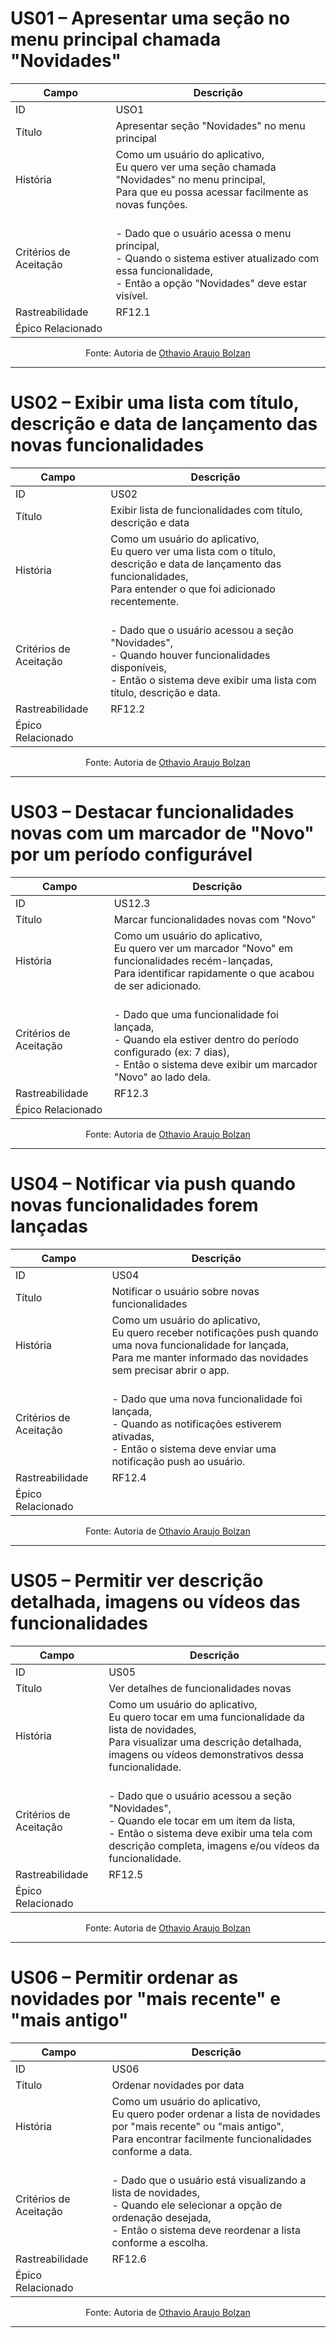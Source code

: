 # US01 – Apresentar uma seção no menu principal chamada "Novidades"

| Campo                   | Descrição                                                                                                                                                                                                 |
| ----------------------- | ---------------------------------------------------------------------------------------------------------------------------------------------------------- |
| ID | USO1 |
| Título | Apresentar seção "Novidades" no menu principal |
| História | Como um usuário do aplicativo,<br>Eu quero ver uma seção chamada "Novidades" no menu principal,<br>Para que eu possa acessar facilmente as novas funções. |
| Critérios de Aceitação | <br>- Dado que o usuário acessa o menu principal,<br>- Quando o sistema estiver atualizado com essa funcionalidade,<br>- Então a opção "Novidades" deve estar visível. |
| Rastreabilidade | RF12.1 |
| Épico Relacionado |   |

<p align="center">Fonte: Autoria de <a href="https://github.com/bolzanMGB"> Othavio Araujo Bolzan</a></p>

---

# US02 – Exibir uma lista com título, descrição e data de lançamento das novas funcionalidades
| Campo                   | Descrição                                                                                                                                                                                                 |
| ----------------------- | -------------------------------------------------------------------------------------------------------------------------------------------------------------------------------- |
| ID | US02 |
| Título | Exibir lista de funcionalidades com título, descrição e data |
| História | Como um usuário do aplicativo,<br>Eu quero ver uma lista com o título, descrição e data de lançamento das funcionalidades,<br>Para entender o que foi adicionado recentemente. |
| Critérios de Aceitação | <br>- Dado que o usuário acessou a seção "Novidades",<br>- Quando houver funcionalidades disponíveis,<br>- Então o sistema deve exibir uma lista com título, descrição e data. |
| Rastreabilidade | RF12.2 |
| Épico Relacionado |   |

<p align="center">Fonte: Autoria de <a href="https://github.com/bolzanMGB"> Othavio Araujo Bolzan</a></p>

---

# US03 – Destacar funcionalidades novas com um marcador de "Novo" por um período configurável
| Campo                   | Descrição                                                                                                                                                                                                 |
| ----------------------- | ------------------------------------------------------------------------------------------------------------------------------------------------------------------------------------- |
| ID | US12.3 |
| Título | Marcar funcionalidades novas com "Novo" |
| História | Como um usuário do aplicativo,<br>Eu quero ver um marcador "Novo" em funcionalidades recém-lançadas,<br>Para identificar rapidamente o que acabou de ser adicionado. |
| Critérios de Aceitação | <br>- Dado que uma funcionalidade foi lançada,<br>- Quando ela estiver dentro do período configurado (ex: 7 dias),<br>- Então o sistema deve exibir um marcador "Novo" ao lado dela. |
| Rastreabilidade | RF12.3 |
| Épico Relacionado |   |

<p align="center">Fonte: Autoria de <a href="https://github.com/bolzanMGB"> Othavio Araujo Bolzan</a></p>

---

# US04 – Notificar via push quando novas funcionalidades forem lançadas
| Campo                   | Descrição                                                                                                                                                                                                 |
| ----------------------- | ---------------------------------------------------------------------------------------------------------------------------------------------------------------------------------------- |
| ID | US04 |
| Título | Notificar o usuário sobre novas funcionalidades |
| História | Como um usuário do aplicativo,<br>Eu quero receber notificações push quando uma nova funcionalidade for lançada,<br>Para me manter informado das novidades sem precisar abrir o app. |
| Critérios de Aceitação | <br>- Dado que uma nova funcionalidade foi lançada,<br>- Quando as notificações estiverem ativadas,<br>- Então o sistema deve enviar uma notificação push ao usuário. |
| Rastreabilidade | RF12.4 |
| Épico Relacionado |   |

<p align="center">Fonte: Autoria de <a href="https://github.com/bolzanMGB"> Othavio Araujo Bolzan</a></p>

---

# US05 – Permitir ver descrição detalhada, imagens ou vídeos das funcionalidades
| Campo                   | Descrição                                                                                                                                                                                                 |
| ----------------------- | --------------------------------------------------------------------------------------------------------------------------------------------------------------------------------------------------------- |
| ID | US05 |
| Título | Ver detalhes de funcionalidades novas |
| História | Como um usuário do aplicativo,<br>Eu quero tocar em uma funcionalidade da lista de novidades,<br>Para visualizar uma descrição detalhada, imagens ou vídeos demonstrativos dessa funcionalidade. |
| Critérios de Aceitação | <br>- Dado que o usuário acessou a seção "Novidades",<br>- Quando ele tocar em um item da lista,<br>- Então o sistema deve exibir uma tela com descrição completa, imagens e/ou vídeos da funcionalidade. |
| Rastreabilidade | RF12.5 |
| Épico Relacionado |   |

<p align="center">Fonte: Autoria de <a href="https://github.com/bolzanMGB"> Othavio Araujo Bolzan</a></p>

---

# US06 – Permitir ordenar as novidades por "mais recente" e "mais antigo"
| Campo                   | Descrição                                                                                                                                                                                                 |
| ----------------------- | --------------------------------------------------------------------------------------------------------------------------------------------------------------------------------- |
| ID | US06 |
| Título | Ordenar novidades por data |
| História | Como um usuário do aplicativo,<br>Eu quero poder ordenar a lista de novidades por "mais recente" ou "mais antigo",<br>Para encontrar facilmente funcionalidades conforme a data. |
| Critérios de Aceitação | <br>- Dado que o usuário está visualizando a lista de novidades,<br>- Quando ele selecionar a opção de ordenação desejada,<br>- Então o sistema deve reordenar a lista conforme a escolha. |
| Rastreabilidade | RF12.6 |
| Épico Relacionado |   |

<p align="center">Fonte: Autoria de <a href="https://github.com/bolzanMGB"> Othavio Araujo Bolzan</a></p>

---

